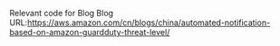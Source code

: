 Relevant code for Blog
Blog URL:https://aws.amazon.com/cn/blogs/china/automated-notification-based-on-amazon-guardduty-threat-level/

